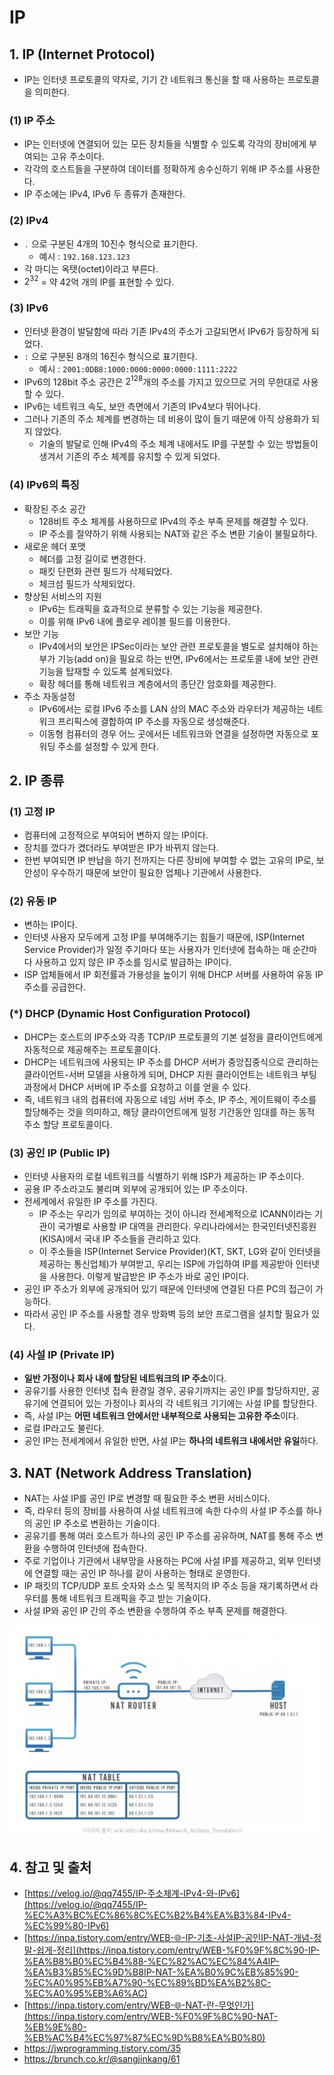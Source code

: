 # IP

## 1. IP (Internet Protocol)

- IP는 인터넷 프로토콜의 약자로, 기기 간 네트워크 통신을 할 때 사용하는 프로토콜을 의미한다.

### (1) IP 주소

- IP는 인터넷에 연결되어 있는 모든 장치들을 식별할 수 있도록 각각의 장비에게 부여되는 고유 주소이다.
- 각각의 호스트들을 구분하여 데이터를 정확하게 송수신하기 위해 IP 주소를 사용한다.
- IP 주소에는 IPv4, IPv6 두 종류가 존재한다.

### (2) IPv4

- `.` 으로 구분된 4개의 10진수 형식으로 표기한다.
    - 예시 : `192.168.123.123`
- 각 마디는 옥텟(octet)이라고 부른다.
- $2^{32}$ = 약 42억 개의 IP를 표현할 수 있다.

### (3) IPv6

- 인터넷 환경이 발달함에 따라 기존 IPv4의 주소가 고갈되면서 IPv6가 등장하게 되었다.
- `:` 으로 구분된 8개의 16진수 형식으로 표기한다.
    - 예시 : `2001:0DB8:1000:0000:0000:0000:1111:2222`
- IPv6의 128bit 주소 공간은 $2^{128}$개의 주소를 가지고 있으므로 거의 무한대로 사용할 수 있다.
- IPv6는 네트워크 속도, 보안 측면에서 기존의 IPv4보다 뛰어나다.
- 그러나 기존의 주소 체계를 변경하는 데 비용이 많이 들기 때문에 아직 상용화가 되지 않았다.
    - 기술의 발달로 인해 IPv4의 주소 체계 내에서도 IP를 구분할 수 있는 방법들이 생겨서 기존의 주소 체계를 유지할 수 있게 되었다.

### (4) IPv6의 특징

- 확장된 주소 공간
    - 128비트 주소 체계를 사용하므로 IPv4의 주소 부족 문제를 해결할 수 있다.
    - IP 주소를 절약하기 위해 사용되는 NAT와 같은 주소 변환 기술이 불필요하다.
- 새로운 헤더 포맷
    - 헤더를 고정 길이로 변경한다.
    - 패킷 단편화 관련 필드가 삭제되었다.
    - 체크섬 필드가 삭제되었다.
- 향상된 서비스의 지원
    - IPv6는 트래픽을 효과적으로 분류할 수 있는 기능을 제공한다.
    - 이를 위해 IPv6 내에 플로우 레이블 필드를 이용한다.
- 보안 기능
    - IPv4에서의 보안은 IPSec이라는 보안 관련 프로토콜을 별도로 설치해야 하는 부가 기능(add on)을 필요로 하는 반면, IPv6에서는 프로토콜 내에 보안 관련 기능을 탑재할 수 있도록 설계되었다.
    - 확장 헤더를 통해 네트워크 계층에서의 종단간 암호화를 제공한다.
- 주소 자동설정
    - IPv6에서는 로컬 IPv6 주소를 LAN 상의 MAC 주소와 라우터가 제공하는 네트워크 프리픽스에 결합하여 IP 주소를 자동으로 생성해준다.
    - 이동형 컴퓨터의 경우 어느 곳에서든 네트워크와 연결을 설정하면 자동으로 포워딩 주소를 설정할 수 있게 한다.

## 2. IP 종류

### (1) 고정 IP

- 컴퓨터에 고정적으로 부여되어 변하지 않는 IP이다.
- 장치를 껐다가 켰더라도 부여받은 IP가 바뀌지 않는다.
- 한번 부여되면 IP 반납을 하기 전까지는 다른 장비에 부여할 수 없는 고유의 IP로, 보안성이 우수하기 때문에 보안이 필요한 업체나 기관에서 사용한다.

### (2) 유동 IP

- 변하는 IP이다.
- 인터넷 사용자 모두에게 고정 IP를 부여해주기는 힘들기 때문에, ISP(Internet Service Provider)가 일정 주기마다 또는 사용자가 인터넷에 접속하는 매 순간마다 사용하고 있지 않은 IP 주소를 임시로 발급하는 IP이다.
- ISP 업체들에서 IP 회전률과 가용성을 높이기 위해 DHCP 서버를 사용하여 유동 IP 주소를 공급한다.

### (*) DHCP (Dynamic Host Configuration Protocol)

- DHCP는 호스트의 IP주소와 각종 TCP/IP 프로토콜의 기본 설정을 클라이언트에게 자동적으로 제공해주는 프로토콜이다.
- DHCP는 네트워크에 사용되는 IP 주소를 DHCP 서버가 중앙집중식으로 관리하는 클라이언트-서버 모델을 사용하게 되며, DHCP 지원 클라이언트는 네트워크 부팅 과정에서 DHCP 서버에 IP 주소를 요청하고 이를 얻을 수 있다.
- 즉, 네트워크 내의 컴퓨터에 자동으로 네임 서버 주소, IP 주소, 게이트웨이 주소를 할당해주는 것을 의미하고, 해당 클라이언트에게 일정 기간동안 임대를 하는 동적 주소 할당 프로토콜이다.

### (3) 공인 IP (Public IP)

- 인터넷 사용자의 로컬 네트워크를 식별하기 위해 ISP가 제공하는 IP 주소이다.
- 공용 IP 주소라고도 불리며 외부에 공개되어 있는 IP 주소이다.
- 전세계에서 유일한 IP 주소를 가진다.
    - IP 주소는 우리가 임의로 부여하는 것이 아니라 전세계적으로 ICANN이라는 기관이 국가별로 사용할 IP 대역을 관리한다. 우리나라에서는 한국인터넷진흥원(KISA)에서 국내 IP 주소들을 관리하고 있다.
    - 이 주소들을 ISP(Internet Service Provider)(KT, SKT, LG와 같이 인터넷을 제공하는 통신업체)가 부여받고, 우리는 ISP에 가입하여 IP를 제공받아 인터넷을 사용한다. 이렇게 발급받은 IP 주소가 바로 공인 IP이다.
- 공인 IP 주소가 외부에 공개되어 있기 때문에 인터넷에 연결된 다른 PC의 접근이 가능하다.
- 따라서 공인 IP 주소를 사용할 경우 방화벽 등의 보안 프로그램을 설치할 필요가 있다.

### (4) 사설 IP (Private IP)

- **일반 가정이나 회사 내에 할당된 네트워크의 IP 주소**이다.
- 공유기를 사용한 인터넷 접속 환경일 경우, 공유기까지는 공인 IP를 할당하지만, 공유기에 연결되어 있는 가정이나 회사의 각 네트워크 기기에는 사설 IP를 할당한다.
- 즉, 사설 IP는 **어떤 네트워크 안에서만 내부적으로 사용되는 고유한 주소**이다.
- 로컬 IP라고도 불린다.
- 공인 IP는 전세계에서 유일한 반면, 사설 IP는 **하나의 네트워크 내에서만 유일**하다.

## 3. NAT (Network Address Translation)

- NAT는 사설 IP를 공인 IP로 변경할 때 필요한 주소 변환 서비스이다.
- 즉, 라우터 등의 장비를 사용하여 사설 네트워크에 속한 다수의 사설 IP 주소를 하나의 공인 IP 주소로 변환하는 기술이다.
- 공유기를 통해 여러 호스트가 하나의 공인 IP 주소를 공유하며, NAT를 통해 주소 변환을 수행하여 인터넷에 접속한다.
- 주로 기업이나 기관에서 내부망을 사용하는 PC에 사설 IP를 제공하고, 외부 인터넷에 연결할 때는 공인 IP 하나를 같이 사용하는 형태로 운영한다.
- IP 패킷의 TCP/UDP 포트 숫자와 소스 및 목적지의 IP 주소 등을 재기록하면서 라우터를 통해 네트워크 트래픽을 주고 받는 기술이다.
- 사설 IP와 공인 IP 간의 주소 변환을 수행하여 주소 부족 문제를 해결한다.

![NAT](./img/nat.png)

## 4. 참고 및 출처

- [https://velog.io/@qq7455/IP-주소체계-IPv4-와-IPv6](https://velog.io/@qq7455/IP-%EC%A3%BC%EC%86%8C%EC%B2%B4%EA%B3%84-IPv4-%EC%99%80-IPv6)
- [https://inpa.tistory.com/entry/WEB-🌐-IP-기초-사설IP-공인IP-NAT-개념-정말-쉽게-정리](https://inpa.tistory.com/entry/WEB-%F0%9F%8C%90-IP-%EA%B8%B0%EC%B4%88-%EC%82%AC%EC%84%A4IP-%EA%B3%B5%EC%9D%B8IP-NAT-%EA%B0%9C%EB%85%90-%EC%A0%95%EB%A7%90-%EC%89%BD%EA%B2%8C-%EC%A0%95%EB%A6%AC)
- [https://inpa.tistory.com/entry/WEB-🌐-NAT-란-무엇인가](https://inpa.tistory.com/entry/WEB-%F0%9F%8C%90-NAT-%EB%9E%80-%EB%AC%B4%EC%97%87%EC%9D%B8%EA%B0%80)
- https://jwprogramming.tistory.com/35
- https://brunch.co.kr/@sangjinkang/61
